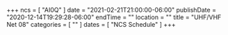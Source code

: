 +++
ncs = [ "AI0Q" ]
date = "2021-02-21T21:00:00-06:00"
publishDate = "2020-12-14T19:29:28-06:00"
endTime = ""
location = ""
title = "UHF/VHF Net 08"
categories = [ "" ]
dates = [ "NCS Schedule" ]
+++
